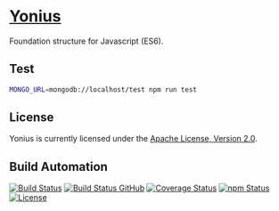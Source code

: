 # [Yonius](http://yonius.hive.pt)

Foundation structure for Javascript (ES6).

## Test

```bash
MONGO_URL=mongodb://localhost/test npm run test
```

## License

Yonius is currently licensed under the [Apache License, Version 2.0](http://www.apache.org/licenses/).

## Build Automation

[![Build Status](https://travis-ci.com/hivesolutions/yonius.svg?branch=master)](https://travis-ci.com/hivesolutions/yonius)
[![Build Status GitHub](https://github.com/hivesolutions/yonius/workflows/Main%20Workflow/badge.svg)](https://github.com/hivesolutions/yonius/actions)
[![Coverage Status](https://coveralls.io/repos/hivesolutions/yonius/badge.svg?branch=master)](https://coveralls.io/r/hivesolutions/yonius?branch=master)
[![npm Status](https://img.shields.io/npm/v/yonius.svg)](https://www.npmjs.com/package/yonius)
[![License](https://img.shields.io/badge/license-Apache%202.0-blue.svg)](https://www.apache.org/licenses/)

